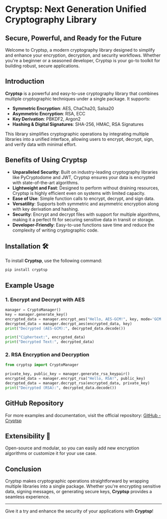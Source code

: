 # Cryptsp: Next Generation Unified Cryptography Library

## Secure, Powerful, and Ready for the Future
Welcome to Cryptsp, a modern cryptography library designed to simplify and enhance your encryption, decryption, and security workflows. Whether you're a beginner or a seasoned developer, Cryptsp is your go-to toolkit for building robust, secure applications.

## Introduction

**Cryptsp** is a powerful and easy-to-use cryptography library that combines multiple cryptographic techniques under a single package. It supports:
- **Symmetric Encryption**: AES, ChaCha20, Salsa20
- **Asymmetric Encryption**: RSA, ECC
- **Key Derivation**: PBKDF2, Argon2
- **Hashing & Digital Signatures**: SHA-256, HMAC, RSA Signatures

This library simplifies cryptographic operations by integrating multiple libraries into a unified interface, allowing users to encrypt, decrypt, sign, and verify data with minimal effort.

## Benefits of Using Cryptsp

- **Unparalleled Security**: Built on industry-leading cryptography libraries like PyCryptodome and JWT, Cryptsp ensures your data is encrypted with state-of-the-art algorithms.
- **Lightweight and Fast**: Designed to perform without draining resources, Cryptsp is highly efficient even on systems with limited capacity.
- **Ease of Use**: Simple function calls to encrypt, decrypt, and sign data.
- **Versatility**: Supports both symmetric and asymmetric encryption along with key derivation and hashing.
- **Security**: Encrypt and decrypt files with support for multiple algorithms, making it a perfect fit for securing sensitive data in transit or storage.
- **Developer-Friendly**: Easy-to-use functions save time and reduce the complexity of writing cryptographic code.

## Installation 🛠️

To install **Cryptsp**, use the following command:

```bash
pip install cryptsp
```

## Example Usage
### 1. Encrypt and Decrypt with AES

```python
manager = CryptoManager()
key = manager.generate_key()
encrypted_data = manager.encrypt_aes("Hello, AES-GCM!", key, mode='GCM')
decrypted_data = manager.decrypt_aes(encrypted_data, key)
print("Decrypted (AES-GCM):", decrypted_data.decode())

print("Ciphertext:", encrypted_data)
print("Decrypted Text:", decrypted_data)
```

### 2. RSA Encryption and Decryption

```python
from cryptsp import CryptoManager

private_key, public_key = manager.generate_rsa_keypair()
encrypted_data = manager.encrypt_rsa("Hello, RSA!", public_key)
decrypted_data = manager.decrypt_rsa(encrypted_data, private_key)
print("Decrypted (RSA):", decrypted_data.decode())
```

## GitHub Repository
For more examples and documentation, visit the official repository:
[GitHub - Cryptsp](https://github.com/Vatsaboii/cryptsp)

## Extensibility 🔧
Open-source and modular, so you can easily add new encryption algorithms or customize it for your use case.

## Conclusion

Cryptsp makes cryptographic operations straightforward by wrapping multiple libraries into a single package. Whether you're encrypting sensitive data, signing messages, or generating secure keys, **Cryptsp** provides a seamless experience.

---

Give it a try and enhance the security of your applications with **Cryptsp**!
